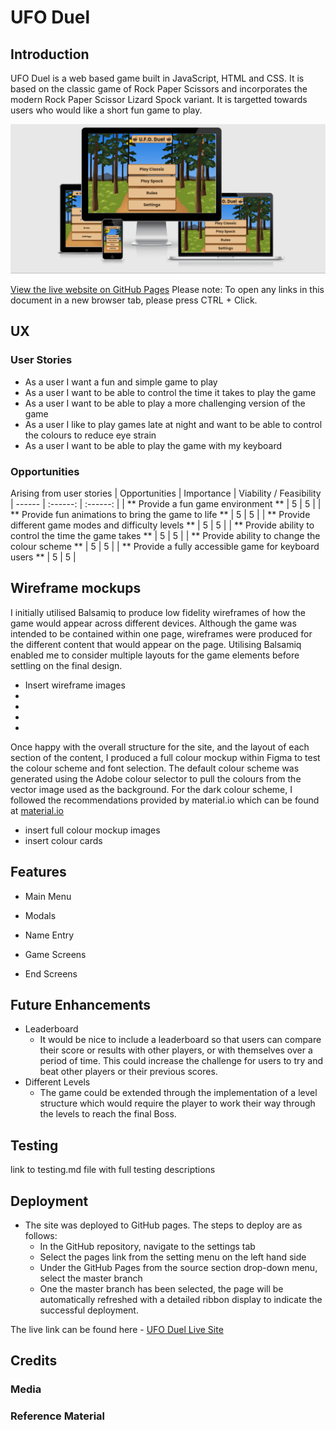 # UFO Duel
## Introduction
UFO Duel is a web based game built in JavaScript, HTML and CSS. It is based on the classic game of Rock Paper Scissors and incorporates the modern Rock Paper Scissor Lizard Spock variant. It is targetted towards users who would like a short fun game to play.

![Responsive Screenshot Mockup](/assets/images/amIResponsiveScreenShotOptimized.png)

[View the live website on GitHub Pages](https://mattbcoding.github.io/ufoduel/index.html)
Please note: To open any links in this document in a new browser tab, please press CTRL + Click.

## UX
### User Stories
* As a user I want a fun and simple game to play
* As a user I want to be able to control the time it takes to play the game
* As a user I want to be able to play a more challenging version of the game
* As a user I like to play games late at night and want to be able to control the colours to reduce eye strain
* As a user I want to be able to play the game with my keyboard

### Opportunities
Arising from user stories
| Opportunities | Importance | Viability / Feasibility
| ------ | :------: | :------: |
| ** Provide a fun game environment ** | 5 | 5 |
| ** Provide fun animations to bring the game to life ** | 5 | 5 |
| ** Provide different game modes and difficulty levels ** | 5 | 5 |
| ** Provide ability to control the time the game takes ** | 5 | 5 |
| ** Provide ability to change the colour scheme ** | 5 | 5 |
| ** Provide a fully accessible game for keyboard users ** | 5 | 5 |

## Wireframe mockups
I initially utilised Balsamiq to produce low fidelity wireframes of how the game would appear across different devices. Although the game was intended to be contained within one page, wireframes were produced for the different content that would appear on the page. Utilising Balsamiq enabled me to consider multiple layouts for the game elements before settling on the final design.

* Insert wireframe images
*
*
*
*

Once happy with the overall structure for the site, and the layout of each section of the content, I produced a full colour mockup within Figma to test the colour scheme and font selection. The default colour scheme was generated using the Adobe colour selector to pull the colours from the vector image used as the background. For the dark colour scheme, I followed the recommendations provided by material.io which can be found at [material.io](https://material.io/design/color/dark-theme.html)

* insert full colour mockup images
* insert colour cards

## Features
* Main Menu


* Modals


* Name Entry


* Game Screens


* End Screens


## Future Enhancements

* Leaderboard
  * It would be nice to include a leaderboard so that users can compare their score or results with other players, or with themselves over a period of time. This could increase the challenge for users to try and beat other players or their previous scores.
* Different Levels
  * The game could be extended through the implementation of a level structure which would require the player to work their way through the levels to reach the final Boss.

## Testing

link to testing.md file with full testing descriptions


## Deployment

* The site was deployed to GitHub pages. The steps to deploy are as follows:
  * In the GitHub repository, navigate to the settings tab
  * Select the pages link from the setting menu on the left hand side 
  * Under the GitHub Pages from the source section drop-down menu, select the master branch 
  * One the master branch has been selected, the page will be automatically refreshed with a detailed ribbon display to indicate the successful deployment. 
  
The live link can be found here - [UFO Duel Live Site](https://mattbcoding.github.io/ufoduel/index.html)

## Credits

### Media


### Reference Material

